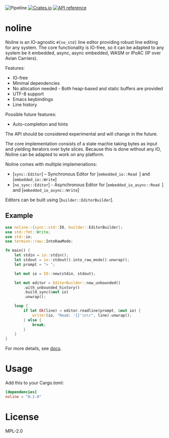 ![Pipeline](https://github.com/rustne-kretser/noline/actions/workflows/rust.yml/badge.svg)
[![Crates.io](https://img.shields.io/crates/v/noline.svg)](https://crates.io/crates/noline)
[![API reference](https://docs.rs/noline/badge.svg)](https://docs.rs/noline/)

# noline

Noline is an IO-agnostic `#[no_std]` line editor providing robust
line editing for any system. The core functionality is IO-free, so
it can be adapted to any system be it embedded, async, async
embedded, WASM or IPoAC (IP over Avian Carriers).

Features:

- IO-free
- Minimal dependencies
- No allocation needed - Both heap-based and static buffers are provided
- UTF-8 support
- Emacs keybindings
- Line history

Possible future features:

- Auto-completion and hints

The API should be considered experimental and will change in the
future.

The core implementation consists of a state machie taking bytes as
input and yielding iterators over byte slices. Because this is
done without any IO, Noline can be adapted to work on any platform.

Noline comes with multiple implemenations:

- [`sync::Editor`] – Synchronous Editor for [`embedded_io::Read `] and [`embedded_io::Write`]
- [`no_sync::Editor`] - Asynchronous Editor for [`embedded_io_async::Read `] and [`embedded_io_async::Write`]

Editors can be built using [`builder::EditorBuilder`].

## Example

```rust
use noline::{sync::std::IO, builder::EditorBuilder};
use std::fmt::Write;
use std::io;
use termion::raw::IntoRawMode;

fn main() {
    let stdin = io::stdin();
    let stdout = io::stdout().into_raw_mode().unwrap();
    let prompt = "> ";

    let mut io = IO::new(stdin, stdout);

    let mut editor = EditorBuilder::new_unbounded()
        .with_unbounded_history()
        .build_sync(&mut io)
        .unwrap();

    loop {
        if let Ok(line) = editor.readline(prompt, &mut io) {
            write!(io, "Read: '{}'\n\r", line).unwrap();
        } else {
            break;
        }
    }
}
```

For more details, see [docs](https://docs.rs/noline/).

# Usage

Add this to your Cargo.toml:

```toml
[dependencies]
noline = "0.2.0"
```

# License

MPL-2.0
